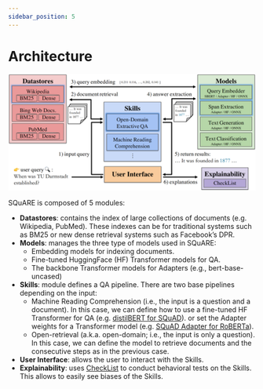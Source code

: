 ```yaml
---
sidebar_position: 5
---
```



# Architecture

![square-arch](../../static/img/square-arch.png)

SQuARE is composed of 5 modules:

- **Datastores**: contains the index of large collections of documents (e.g. Wikipedia, PubMed). These indexes can be for 
  traditional systems such as BM25 or new dense retrieval systems such as Facebook’s DPR.
- **Models**: manages the three type of models used in SQuARE:
    - Embedding models for indexing documents.
    - Fine-tuned HuggingFace (HF) Transformer models for QA.
    - The backbone Transformer models for Adapters (e.g., bert-base-uncased)
- **Skills**: module defines a QA pipeline. There are two base pipelines depending on the input:
    - Machine Reading Comprehension (i.e., the input is a question and a document). In this case, 
      we can define how to use a fine-tuned HF Transformer for QA (e.g. [distilBERT for SQuAD](https://huggingface.co/distilbert-base-uncased-distilled-squad)). or set the Adapter weights for a Transformer model (e.g. [SQuAD Adapter for RoBERTa](https://adapterhub.ml/adapters/AdapterHub/roberta-base-pf-squad/)).
    - Open-retrieval (a.k.a. open-domain; i.e., the input is only a question). In this case, we can define the model to retrieve documents and the consecutive steps as in the previous case.
- **User Interface**: allows the user to interact with the Skills.
- **Explainability**: uses [CheckList](https://github.com/marcotcr/checklist) to conduct behavioral tests on the Skills. This allows to easily see biases of the Skills.
